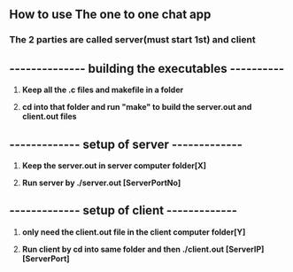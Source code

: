 ## How to use The one to one chat app

### The 2 parties are called server(must start 1st) and client

## -------------- building the executables ----------

1. **Keep all the .c files and makefile in a folder**

2. **cd into that folder and run "make" to build the server.out and client.out files**



## ------------- setup of server -------------

1. **Keep the server.out in server computer folder[X]**

2. **Run server by ./server.out [ServerPortNo]**


## ------------- setup of client -------------

1. **only need the client.out file in the client computer folder[Y]**

2. **Run client by cd into same folder<Y> and then ./client.out [ServerIP] [ServerPort]**
 
